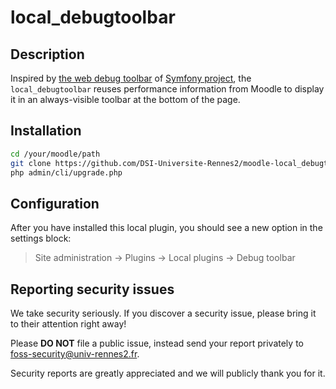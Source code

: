 # local_debugtoolbar

## Description

Inspired by [the web debug toolbar](https://symfony.com/blog/new-in-symfony-2-8-redesigned-web-debug-toolbar) of [Symfony project](https://symfony.com/), the `local_debugtoolbar` reuses performance information from Moodle to display it in an always-visible toolbar at the bottom of the page.


## Installation

```bash
cd /your/moodle/path
git clone https://github.com/DSI-Universite-Rennes2/moodle-local_debugtoolbar local/debugtoolbar
php admin/cli/upgrade.php
```


## Configuration
After you have installed this local plugin, you should see a new option in the settings block:
> Site administration -> Plugins -> Local plugins -> Debug toolbar


## Reporting security issues

We take security seriously. If you discover a security issue, please bring it
to their attention right away!

Please **DO NOT** file a public issue, instead send your report privately to
[foss-security@univ-rennes2.fr](mailto:foss-security@univ-rennes2.fr).

Security reports are greatly appreciated and we will publicly thank you for it.
